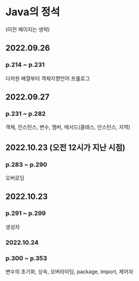 # Java의 정석
(이전 페이지는 생략)

## 2022.09.26
### p.214 ~ p.231
다차원 배열부터 객체지향언어 프롤로그

## 2022.09.27
### p.231 ~ p.282
객체, 인스턴스, 변수, 멤버, 메서드(클래스, 인스턴스, 지역)

## 2022.10.23 (오전 12시가 지난 시점)
### p.283 ~ p.290
오버로딩

## 2022.10.23
### p.291 ~ p.299
생성자

### 2022.10.24
### p.300 ~ p.353
변수의 초기화, 상속, 오버라이딩, package, import, 제어자
